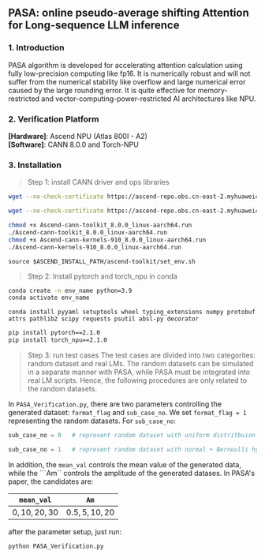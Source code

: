 ## PASA: online pseudo-average shifting Attention for Long-sequence LLM inference

### 1. Introduction
PASA algorithm is developed for accelerating attention calculation using fully low-precision computing like fp16. It is numerically robust and will not suffer from the numerical stability like overflow and large numerical error caused by the large rounding error. It is quite effective for memory-restricted and vector-computing-power-restricted AI architectures like NPU. 

### 2. Verification Platform
**[Hardware]**: Ascend NPU (Atlas 800I - A2)  
**[Software]**: CANN 8.0.0 and Torch-NPU

### 3. Installation
> Step 1: install CANN driver and ops libraries
```bash
wget --no-check-certificate https://ascend-repo.obs.cn-east-2.myhuaweicloud.com/CANN/CANN%208.0.0/Ascend-cann-toolkit_8.0.0_linux-aarch64.run

wget --no-check-certificate https://ascend-repo.obs.cn-east-2.myhuaweicloud.com/CANN/CANN%208.0.0/Ascend-cann-kernels-910_8.0.0_linux-aarch64.run
```
```bash
chmod +x Ascend-cann-toolkit_8.0.0_linux-aarch64.run
./Ascend-cann-toolkit_8.0.0_linux-aarch64.run
chmod +x Ascend-cann-kernels-910_8.0.0_linux-aarch64.run
./Ascend-cann-kernels-910_8.0.0_linux-aarch64.run
```
```
source $ASCEND_INSTALL_PATH/ascend-toolkit/set_env.sh
```

> Step 2: Install pytorch and torch\_npu in conda
```bash
conda create -n env_name python=3.9
conda activate env_name
```
```
conda install pyyaml setuptools wheel typing_extensions numpy protobuf attrs pathlib2 scipy requests psutil absl-py decorator
```

```bash
pip install pytorch==2.1.0
pip install torch_npu==2.1.0
```

> Step 3: run test cases
The test cases are divided into two categorites: random dataset and real LMs. The random datasets can be simulated in a separate manner with PASA, while PASA must be integrated into real LM scripts. Hence, the following procedures are only related to the random datasets.

In ```PASA_Verification.py```, there are two parameters controlling the generated dataset: ```format_flag``` and ```sub_case_no```. We set ```format_flag = 1``` representing the random datasets. For ```sub_case_no```:

```python
sub_case_no = 0   # represent random dataset with uniform distritbuion
```
```python
sub_case_no = 1   # represent random dataset with normal + Bernoulli hybrid distribution in FA3.0
```

In addition, the ```mean_val``` controls the mean value of the generated data, while the ```Am`` controls the amplitude of the generated datases. In PASA's paper, the candidates are:

| ```mean_val``` | ```Am``` |
| :------: | :------: |
|  $0, 10, 20, 30$ | $0.5, 5, 10, 20$ |


after the parameter setup, just run: 
```bash
python PASA_Verification.py
```
